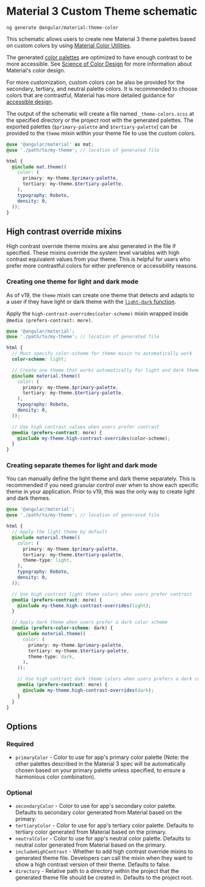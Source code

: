 # Material 3 Custom Theme schematic

```shell
ng generate @angular/material:theme-color
```

This schematic allows users to create new Material 3 theme palettes based
on custom colors by using [Material Color Utilities](https://github.com/material-foundation/material-color-utilities).

The generated [color palettes](https://m3.material.io/styles/color/roles) are
optimized to have enough contrast to be more accessible. See [Science of Color Design](https://material.io/blog/science-of-color-design) for more information about Material's color design.

For more customization, custom colors can be also be provided for the
secondary, tertiary, and neutral palette colors. It is recommended to choose colors that
are contrastful, Material has more detailed guidance for [accessible design](https://m3.material.io/foundations/accessible-design/patterns).

The output of the schematic will create a file named `_theme-colors.scss` at the
specified directory or the project root with the generated palettes. The exported
palettes (`$primary-palette` and `$tertiary-palette`) can be provided to the `theme` mixin within your theme file to use the custom colors.

```scss
@use '@angular/material' as mat;
@use './path/to/my-theme'; // location of generated file

html {
  @include mat.theme((
    color: (
      primary: my-theme.$primary-palette,
      tertiary: my-theme.$tertiary-palette,
    ),
    typography: Roboto,
    density: 0,
  ));
}
```

## High contrast override mixins
High contrast override theme mixins are also generated in the file if specified. These mixins
override the system level variables with high contrast equivalent values from your theme. This is
helpful for users who prefer more contrastful colors for either preference or accessibility reasons.

### Creating one theme for light and dark mode
As of v19, the `theme` mixin can create one theme that detects and adapts to a user if they have
light or dark theme with the [`light-dark` function](https://developer.mozilla.org/en-US/docs/Web/CSS/color_value/light-dark).

Apply the `high-contrast-overrides(color-scheme)` mixin wrapped inside `@media (prefers-contrast: more)`.

```scss
@use '@angular/material';
@use './path/to/my-theme'; // location of generated file

html {
  // Must specify color-scheme for theme mixin to automatically work
  color-scheme: light;

  // Create one theme that works automatically for light and dark theme
  @include material.theme((
    color: (
      primary: my-theme.$primary-palette,
      tertiary: my-theme.$tertiary-palette,
    ),
    typography: Roboto,
    density: 0,
  ));

  // Use high contrast values when users prefer contrast
  @media (prefers-contrast: more) {
    @include my-theme.high-contrast-overrides(color-scheme);
  }
}
```

### Creating separate themes for light and dark mode
You can manually define the light theme and dark theme separately. This is recommended if you need
granular control over when to show each specific theme in your application. Prior to v19, this was
the only way to create light and dark themes.

```scss
@use '@angular/material';
@use './path/to/my-theme'; // location of generated file

html {
  // Apply the light theme by default
  @include material.theme((
    color: (
      primary: my-theme.$primary-palette,
      tertiary: my-theme.$tertiary-palette,
      theme-type: light,
    ),
    typography: Roboto,
    density: 0,
  ));

  // Use high contrast light theme colors when users prefer contrast
  @media (prefers-contrast: more) {
    @include my-theme.high-contrast-overrides(light);
  }

  // Apply dark theme when users prefer a dark color scheme
  @media (prefers-color-scheme: dark) {
    @include material.theme((
      color: (
        primary: my-theme.$primary-palette,
        tertiary: my-theme.$tertiary-palette,
        theme-type: dark,
      ),
    ));

    // Use high contrast dark theme colors when users prefers a dark color scheme and contrast
    @media (prefers-contrast: more) {
      @include my-theme.high-contrast-overrides(dark);
    }
  }
}
```

## Options

### Required

* `primaryColor` - Color to use for app's primary color palette (Note: the other
palettes described in the Material 3 spec will be automatically chosen based on
your primary palette unless specified, to ensure a harmonious color combination).

### Optional

* `secondaryColor` - Color to use for app's secondary color palette. Defaults to
secondary color generated from Material based on the primary.
* `tertiaryColor` - Color to use for app's tertiary color palette. Defaults to
tertiary color generated from Material based on the primary.
* `neutralColor` - Color to use for app's neutral color palette. Defaults to
neutral color generated from Material based on the primary.
* `includeHighContrast` - Whether to add high contrast override mixins to generated
theme file. Developers can call the mixin when they want to show a high contrast version of their
theme. Defaults to false.
* `directory` - Relative path to a directory within the project that the
generated theme file should be created in. Defaults to the project root.
